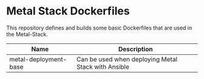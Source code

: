 # Metal Stack Dockerfiles

This repository defines and builds some basic Dockerfiles that are used in the Metal-Stack.

| Name                  | Description                                         |
| --------------------- | --------------------------------------------------- |
| metal-deployment-base | Can be used when deploying Metal Stack with Ansible | 
